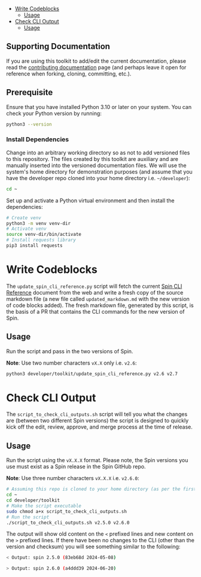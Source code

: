 - [Write Codeblocks](#write-codeblocks)
  - [Usage](#usage)
- [Check CLI Output](#check-cli-output)
  - [Usage](#usage-1)

## Supporting Documentation

If you are using this toolkit to add/edit the current documentation, please read the [contributing documentation](https://developer.fermyon.com/spin/v2/contributing-docs) page (and perhaps leave it open for reference when forking, cloning, committing, etc.).

## Prerequisite

Ensure that you have installed Python 3.10 or later on your system. You can check your Python version by running:

```bash
python3 --version
```

### Install Dependencies

Change into an arbitrary working directory so as not to add versioned files to this repository. The files created by this toolkit are auxiliary and are manually inserted into the versioned documentation files. We will use the system's home directory for demonstration purposes (and assume that you have the developer repo cloned into your home directory i.e. `~/developer`):

```bash
cd ~
```

Set up and activate a Python virtual environment and then install the dependencies:

```bash
# Create venv
python3 -m venv venv-dir
# Activate venv
source venv-dir/bin/activate
# Install requests library
pip3 install requests
```

# Write Codeblocks

The `update_spin_cli_reference.py` script will fetch the current [Spin CLI Reference](https://developer.fermyon.com/spin/v2/cli-reference) document from the web and write a fresh copy of the source markdown file (a new file called `updated_markdown.md` with the new version of code blocks added). The fresh markdown file, generated by this script, is the basis of a PR that contains the CLI commands for the new version of Spin.

## Usage

Run the script and pass in the two versions of Spin.

**Note**: Use two number characters `vX.X` only i.e. `v2.6`:

```bash
python3 developer/toolkit/update_spin_cli_reference.py v2.6 v2.7
```

# Check CLI Output

The `script_to_check_cli_outputs.sh` script will tell you what the changes are (between two different Spin versions) the script is designed to quickly kick off the edit, review, approve, and merge process at the time of release.

## Usage

Run the script using the `vX.X.X` format. Please note, the Spin versions you use must exist as a Spin release in the Spin GitHub repo.

**Note**: Use three number characters `vX.X.X` i.e. `v2.6.0`:

```bash
# Assuming this repo is cloned to your home directory (as per the first example also)
cd ~
cd developer/toolkit
# Make the script executable
sudo chmod a+x script_to_check_cli_outputs.sh
# Run the script
./script_to_check_cli_outputs.sh v2.5.0 v2.6.0
```

The output will show old content on the `<` prefixed lines and new content on the `>` prefixed lines. If there have been no changes to the CLI (other than the version and checksum) you will see something similar to the following:

```bash
< Output: spin 2.5.0 (83eb68d 2024-05-08)

> Output: spin 2.6.0 (a4ddd39 2024-06-20)
```

